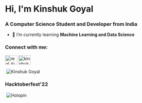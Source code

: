 <h1>Hi, I'm Kinshuk Goyal</h1>
<h3>A Computer Science Student and Developer from India</h3>

- 🌱 I’m currently learning **Machine Learning and Data Science**

<h3 align="left">Connect with me:</h3>
<p align="left">
<a href="https://twitter.com/real_kinshuk" target="blank"><img align="center" src="https://raw.githubusercontent.com/rahuldkjain/github-profile-readme-generator/master/src/images/icons/Social/twitter.svg" alt="real_kinshuk" height="30" width="40" /></a>
<a href="https://www.linkedin.com/in/kinshuk-goyal/" target="blank"><img align="center" src="https://raw.githubusercontent.com/rahuldkjain/github-profile-readme-generator/master/src/images/icons/Social/linked-in-alt.svg" alt="kinshuk-goyal" height="30" width="40" /></a>
</p>

<p>&nbsp;<img align="center" src="https://github-readme-stats.vercel.app/api?username=Kinshuk2003&show_icons=true&locale=en" alt="Kinshuk Goyal" /></p>

<h3 align="left">Hacktoberfest'22 </h3>
<p>&nbsp;<img align="center" src="https://holopin.me/kinshuk2003" alt="Holopin" /></p>

